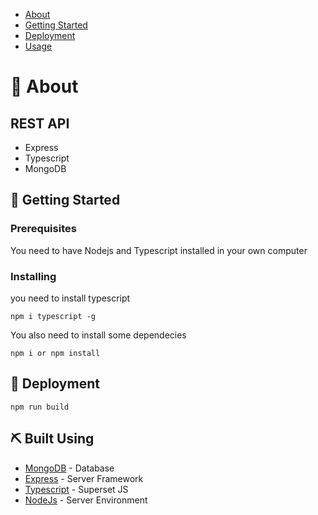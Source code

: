 - [About](#about)
- [Getting Started](#getting_started)
- [Deployment](#deployment)
- [Usage](#usage)

# 🧐 About <a name = "about"></a>

## REST API

- Express
- Typescript
- MongoDB

## 🏁 Getting Started <a name = "getting_started"></a>

### Prerequisites

You need to have Nodejs and Typescript installed in your own computer

### Installing

you need to install typescript

```
npm i typescript -g
```

You also need to install some dependecies

```
npm i or npm install
```

## 🚀 Deployment <a name = "deployment"></a>

```
npm run build
```

## ⛏️ Built Using <a name = "built_using"></a>

- [MongoDB](https://www.mongodb.com/) - Database
- [Express](https://expressjs.com/) - Server Framework
- [Typescript](https://www.typescriptlang.org/) - Superset JS
- [NodeJs](https://nodejs.org/en/) - Server Environment
